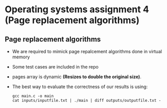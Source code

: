 # Operating systems assignment 4 (Page replacement algorithms)

## Page replacement algorithms

- We are required to mimick page repalcement algorithms done in virtual memory  
- Some test cases are included in the repo
- pages array is dynamic **(Resizes to double the original size)**.
- The best way to evaluate the correctness of our results is using:
  
  ```shell
  gcc main.c -o main
  cat inputs/inputfile.txt | ./main | diff outputs/outputfile.txt -
  ```